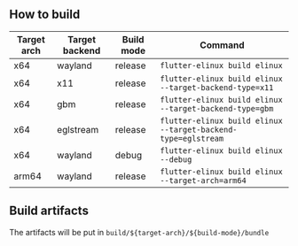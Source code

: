 
## How to build
|Target arch|Target backend|Build mode| Command |
| --------- | ------------ | -------- | ------- |
| x64       | wayland      | release  | `flutter-elinux build elinux` |
| x64       | x11          | release  | `flutter-elinux build elinux --target-backend-type=x11` |
| x64       | gbm          | release  | `flutter-elinux build elinux --target-backend-type=gbm` |
| x64       | eglstream    | release  | `flutter-elinux build elinux --target-backend-type=eglstream` |
| x64       | wayland      | debug    | `flutter-elinux build elinux --debug` |
| arm64     | wayland      | release  | `flutter-elinux build elinux --target-arch=arm64` |

## Build artifacts
The artifacts will be put in `build/${target-arch}/${build-mode}/bundle`